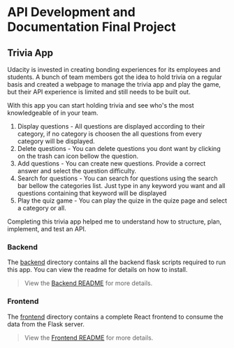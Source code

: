 # API Development and Documentation Final Project

## Trivia App

Udacity is invested in creating bonding experiences for its employees and students. A bunch of team members got the idea to hold trivia on a regular basis and created a webpage to manage the trivia app and play the game, but their API experience is limited and still needs to be built out.

With this app you can start holding trivia and see who's the most knowledgeable of in your team.

1. Display questions - All questions are displayed according to their category, if no category is choosen the all questions from every category will be displayed.
2. Delete questions - You can delete questions you dont want by clicking on the trash can icon bellow the question.
3. Add questions - You can create new questions. Provide a correct answer and select the question difficulty.
4. Search for questions - You can search for questions using the search bar bellow the categories list. Just type in any keyword you want and all questions containing that keyword will be displayed
5. Play the quiz game - You can play the quize in the quize page and select a category or all.

Completing this trivia app helped me to understand how to structure, plan, implement, and test an API.

### Backend

The [backend](./backend/README.md) directory contains all the backend flask scripts required to run this app. You can view the readme for details on how to install.

> View the [Backend README](./backend/README.md) for more details.

### Frontend

The [frontend](./frontend/README.md) directory contains a complete React frontend to consume the data from the Flask server. 

> View the [Frontend README](./frontend/README.md) for more details.
